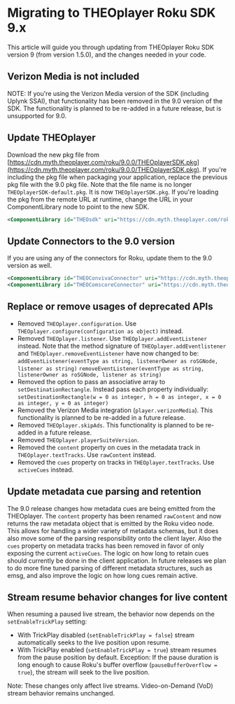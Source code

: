 # Migrating to THEOplayer Roku SDK 9.x

This article will guide you through updating from THEOplayer Roku SDK version 9 (from version 1.5.0),
and the changes needed in your code.

## Verizon Media is not included

NOTE: If you're using the Verizon Media version of the SDK (including Uplynk SSAI), that functionality has been removed in the 9.0 version of the SDK. The functionality is planned to be re-added in a future release, but is unsupported for 9.0.

## Update THEOplayer

Download the new pkg file from [https://cdn.myth.theoplayer.com/roku/9.0.0/THEOplayerSDK.pkg](https://cdn.myth.theoplayer.com/roku/9.0.0/THEOplayerSDK.pkg). If you're including the pkg file when packaging your application, replace the previous pkg file with the 9.0 pkg file. Note that the file name is no longer `THEOplayerSDK-default.pkg`. It is now `THEOplayerSDK.pkg`. If you're loading the pkg from the remote URL at runtime, change the URL in your ComponentLibrary node to point to the new SDK.

```xml
<ComponentLibrary id="THEOsdk" uri="https://cdn.myth.theoplayer.com/roku/9.0.0/THEOplayerSDK.pkg" />
```

## Update Connectors to the 9.0 version

If you are using any of the connectors for Roku, update them to the 9.0 version as well.

```xml
<ComponentLibrary id="THEOConvivaConnector" uri="https://cdn.myth.theoplayer.com/roku/9.0.0/THEOConvivaConnector.pkg" />
<ComponentLibrary id="THEOComscoreConnector" uri="https://cdn.myth.theoplayer.com/roku/9.0.0/THEOComscoreConnector.pkg" />
```

## Replace or remove usages of deprecated APIs

- Removed `THEOplayer.configuration`. Use `THEOplayer.configure(configuration as object)` instead.
- Removed `THEOplayer.listener`. Use `THEOplayer.addEventListener` instead. Note that the method signature of `THEOplayer.addEventlistener` and `THEOplayer.removeEventListener` have now changed to be:
  `addEventListener(eventType as string, listenerOwner as roSGNode, listener as string)`
  `removeEventListener(eventType as string, listenerOwner as roSGNode, listener as string)`
- Removed the option to pass an associative array to `setDestinationRectangle`. Instead pass each property individually:
  `setDestinationRectangle(w = 0 as integer, h = 0 as integer, x = 0 as integer, y = 0 as integer)`
- Removed the Verizon Media integration (`player.verizonMedia`). This functionality is planned to be re-added in a future release.
- Removed `THEOplayer.skipAds`. This functionality is planned to be re-added in a future release.
- Removed `THEOplayer.playerSuiteVersion`.
- Removed the `content` property on cues in the metadata track in `THEOplayer.textTracks`. Use `rawContent` instead.
- Removed the `cues` property on tracks in `THEOplayer.textTracks`. Use `activeCues` instead.

## Update metadata cue parsing and retention

The 9.0 release changes how metadata cues are being emitted from the THEOplayer. The `content` property has been renamed `rawContent` and now returns the raw metadata object that is emitted by the Roku video node. This allows for handling a wider variety of metadata schemas, but it does also move some of the parsing responsibility onto the client layer. Also the `cues` property on metadata tracks has been removed in favor of only exposing the current `activeCues`. The logic on how long to retain cues should currently be done in the client application. In future releases we plan to do more fine tuned parsing of different metadata structures, such as emsg, and also improve the logic on how long cues remain active.

## Stream resume behavior changes for live content

When resuming a paused live stream, the behavior now depends on the `setEnableTrickPlay` setting:

- With TrickPlay disabled (`setEnableTrickPlay = false`)
  stream automatically seeks to the live position upon resume.
- With TrickPlay enabled (`setEnableTrickPlay = true`)
  stream resumes from the pause position by default.
  Exception: If the pause duration is long enough to cause Roku's buffer overflow (`pauseBufferOverflow = true`), the stream will seek to the live position.

Note: These changes only affect live streams. Video-on-Demand (VoD) stream behavior remains unchanged.
